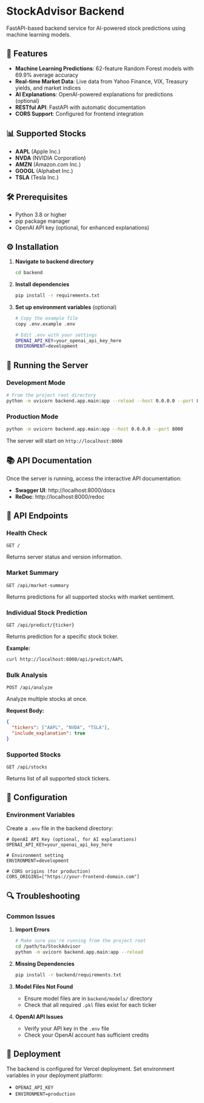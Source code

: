 # StockAdvisor Backend

FastAPI-based backend service for AI-powered stock predictions using machine learning models.

## 🚀 Features

- **Machine Learning Predictions**: 62-feature Random Forest models with 69.9% average accuracy
- **Real-time Market Data**: Live data from Yahoo Finance, VIX, Treasury yields, and market indices
- **AI Explanations**: OpenAI-powered explanations for predictions (optional)
- **RESTful API**: FastAPI with automatic documentation
- **CORS Support**: Configured for frontend integration

## 📊 Supported Stocks

- **AAPL** (Apple Inc.)
- **NVDA** (NVIDIA Corporation)
- **AMZN** (Amazon.com Inc.)
- **GOOGL** (Alphabet Inc.)
- **TSLA** (Tesla Inc.)

## 🛠️ Prerequisites

- Python 3.8 or higher
- pip package manager
- OpenAI API key (optional, for enhanced explanations)

## ⚙️ Installation

1. **Navigate to backend directory**
   ```bash
   cd backend
   ```

2. **Install dependencies**
   ```bash
   pip install -r requirements.txt
   ```

3. **Set up environment variables** (optional)
   ```bash
   # Copy the example file
   copy .env.example .env
   
   # Edit .env with your settings
   OPENAI_API_KEY=your_openai_api_key_here
   ENVIRONMENT=development
   ```

## 🚀 Running the Server

### Development Mode
```bash
# From the project root directory
python -m uvicorn backend.app.main:app --reload --host 0.0.0.0 --port 8000
```

### Production Mode
```bash
python -m uvicorn backend.app.main:app --host 0.0.0.0 --port 8000
```

The server will start on `http://localhost:8000`

## 📚 API Documentation

Once the server is running, access the interactive API documentation:

- **Swagger UI**: http://localhost:8000/docs
- **ReDoc**: http://localhost:8000/redoc

## 🔗 API Endpoints

### Health Check
```http
GET /
```
Returns server status and version information.

### Market Summary
```http
GET /api/market-summary
```
Returns predictions for all supported stocks with market sentiment.

### Individual Stock Prediction
```http
GET /api/predict/{ticker}
```
Returns prediction for a specific stock ticker.

**Example:**
```bash
curl http://localhost:8000/api/predict/AAPL
```

### Bulk Analysis
```http
POST /api/analyze
```
Analyze multiple stocks at once.

**Request Body:**
```json
{
  "tickers": ["AAPL", "NVDA", "TSLA"],
  "include_explanation": true
}
```

### Supported Stocks
```http
GET /api/stocks
```
Returns list of all supported stock tickers.

## 🔧 Configuration

### Environment Variables

Create a `.env` file in the backend directory:

```env
# OpenAI API Key (optional, for AI explanations)
OPENAI_API_KEY=your_openai_api_key_here

# Environment setting
ENVIRONMENT=development

# CORS origins (for production)
CORS_ORIGINS=["https://your-frontend-domain.com"]
```

## 🔍 Troubleshooting

### Common Issues

1. **Import Errors**
   ```bash
   # Make sure you're running from the project root
   cd /path/to/StockAdvisor
   python -m uvicorn backend.app.main:app --reload
   ```

2. **Missing Dependencies**
   ```bash
   pip install -r backend/requirements.txt
   ```

3. **Model Files Not Found**
   - Ensure model files are in `backend/models/` directory
   - Check that all required `.pkl` files exist for each ticker

4. **OpenAI API Issues**
   - Verify your API key in the `.env` file
   - Check your OpenAI account has sufficient credits

## 🚀 Deployment

The backend is configured for Vercel deployment. Set environment variables in your deployment platform:
- `OPENAI_API_KEY`
- `ENVIRONMENT=production`
